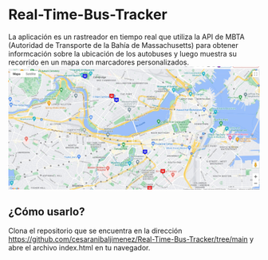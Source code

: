 # Real-Time-Bus-Tracker
La aplicación es un rastreador en tiempo real que utiliza la API de MBTA (Autoridad de Transporte de la Bahía de Massachusetts) para obtener informcación sobre la ubicación de los autobuses y luego muestra su recorrido en un mapa con marcadores personalizados.
![mapa](https://github.com/cesaranibaljimenez/Real-Time-Bus-Tracker/blob/main/Mapa.jpg?raw=true)

## ¿Cómo usarlo?
Clona el repositorio que se encuentra en la dirección https://github.com/cesaranibaljimenez/Real-Time-Bus-Tracker/tree/main y abre el archivo index.html en tu navegador.



